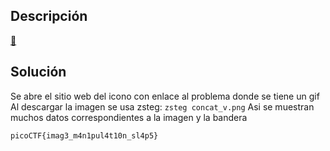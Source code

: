 ## Descripción
[🥛](http://mercury.picoctf.net:48319/)

## Solución
Se abre el sitio web del icono con enlace al problema donde se tiene un gif 
Al descargar la imagen se usa zsteg: `zsteg concat_v.png`
Asi se muestran muchos datos correspondientes a la imagen y la bandera

```
picoCTF{imag3_m4n1pul4t10n_sl4p5}
```
